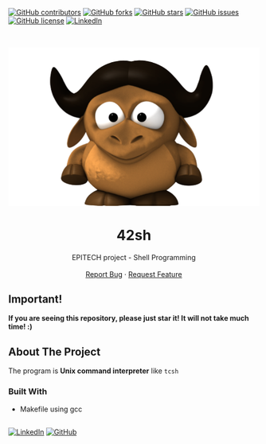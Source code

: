[![GitHub contributors](https://img.shields.io/github/contributors/HorebParraud/push_swap?style=for-the-badge)](https://github.com/HorebParraud/push_swap/graphs/contributors)
[![GitHub forks](https://img.shields.io/github/forks/HorebParraud/push_swap?style=for-the-badge)](https://github.com/HorebParraud/push_swap/network)
[![GitHub stars](https://img.shields.io/github/stars/HorebParraud/push_swap?style=for-the-badge)](https://github.com/HorebParraud/push_swap/stargazers)
[![GitHub issues](https://img.shields.io/github/issues/HorebParraud/push_swap?style=for-the-badge)](https://github.com/HorebParraud/push_swap/issues)
[![GitHub license](https://img.shields.io/github/license/HorebParraud/push_swap?style=for-the-badge)](https://github.com/HorebParraud/push_swap)
[![LinkedIn][linkedin-shield]][linkedin-url]

<!-- PROJECT LOGO -->
<br />
<p align="center">
  <a>
    <img src=".gnu.png" alt="Logo">
  </a>

  <h1 align="center">42sh</h1>

  <p align="center">
    EPITECH project - Shell Programming
    <br />
    <br />
    <a href="https://github.com/HorepParraud/push_swap/issues">Report Bug</a>
    ·
    <a href="https://github.com/HorebParraud/push_swap/issues">Request Feature</a>
  </p>
</p>


<!-- IMPORTANT -->
## Important!
**If you are seeing this repository, please just star it! It will not take much time! :)**

<!-- ABOUT THE PROJECT -->
## About The Project
The program is **Unix command interpreter** like `tcsh`

### Built With
* Makefile using gcc

<!--USEFULL LINKS-->
##
[![LinkedIn][linkedin-shield]][linkedin-url] [![GitHub][github-shield]][github-url]

<!-- MARKDOWN LINKS, ALIAS & IMAGES -->
[linkedin-shield]: https://img.shields.io/badge/-LinkedIn-black.svg?style=for-the-badge&logo=linkedin&colorB=555
[linkedin-url]: https://www.linkedin.com/in/horeb-parraud/
[github-shield]: https://img.shields.io/badge/-other_repositories-black.svg?style=for-the-badge&logo=github&colorB=555
[github-url]: https://github.com/HorebParraud?tab=repositories
